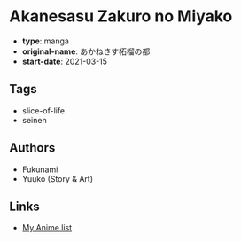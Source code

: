 # Akanesasu Zakuro no Miyako

-   **type**: manga
-   **original-name**: あかねさす柘榴の都
-   **start-date**: 2021-03-15

## Tags

-   slice-of-life
-   seinen

## Authors

-   Fukunami
-   Yuuko (Story & Art)

## Links

-   [My Anime list](https://myanimelist.net/manga/134842/Akanesasu_Zakuro_no_Miyako)

